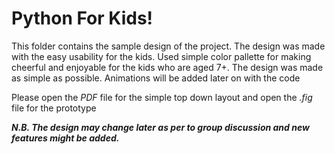 # Python For Kids!

This folder contains the sample design of the project. The design was made with the easy usability for the kids. Used simple color pallette for making cheerful and enjoyable for the kids who are aged 7+. 
The design was made as simple as possible. Animations will be added later on with the code

Please open the _PDF_ file for the simple top down layout and open the _.fig_ file for the prototype



**_N.B. The design may change later as per to group discussion and new features might be added._**
